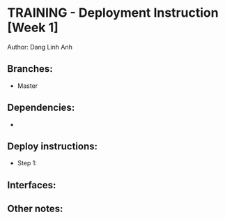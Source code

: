 # TRAINING - Deployment Instruction [Week 1]

Author: Dang Linh Anh

## Branches:

- Master

## Dependencies:

- 
## Deploy instructions: 

- Step 1: 

## Interfaces:

## Other notes:
